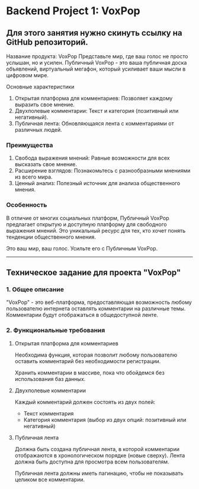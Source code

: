 # Backend Project 1: VoxPop

Для этого занятия нужно скинуть ссылку на GitHub репозиторий.
-------------------------------------
Название продукта: VoxPop
Представьте мир, где ваш голос не просто услышан, но и усилен. Публичный VoxPop - это ваша публичная доска объявлений, виртуальный мегафон, который усиливает ваши мысли в цифровом мире.

Основные характеристики

1. Открытая платформа для комментариев: Позволяет каждому выразить свое мнение.
2. Двухполевые комментарии: Текст и категория (позитивный или негативный).
3. Публичная лента: Обновляющаяся лента с комментариями от различных людей.

### Преимущества

1. Свобода выражения мнений: Равные возможности для всех высказать свое мнение.
2. Расширение взглядов: Познакомьтесь с разнообразными мнениями из всего мира.
3. Ценный анализ: Полезный источник для анализа общественного мнения.

### Особенность

В отличие от многих социальных платформ, Публичный VoxPop предлагает открытую и доступную платформу для свободного выражения мнений. Это уникальный ресурс для тех, кто хочет понять тенденции общественного мнения.

Это ваш мир, ваш голос. Усильте его с Публичным VoxPop.


---------------------
## Техническое задание для проекта "VoxPop"

### 1. Общее описание

"VoxPop" - это веб-платформа, предоставляющая возможность любому пользователю интернета оставлять комментарии на различные темы. Комментарии будут отображаться в общедоступной ленте.

### 2. Функциональные требования

1. Открытая платформа для комментариев
    
    Необходима функция, которая позволит любому пользователю оставить комментарий без необходимости регистрации.
    
    Хранить комментарии в массиве, пока что обойдемся без использования баз данных.
    
2. Двухполевые комментарии
    
    Каждый комментарий должен состоять из двух полей:
    
    - Текст комментария
    - Категория комментария (выбор из двух опций: позитивный или негативный)
3. Публичная лента
    
    Должна быть создана публичная лента, в которой комментарии отображаются в хронологическом порядке (новые сверху). Лента должна быть доступна для просмотра всем пользователям.
    
    Публичная лента должны иметь пагинацию, чтобы не показывать целиком все комментарии.
